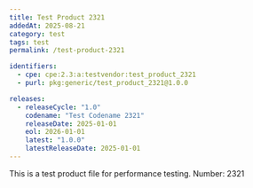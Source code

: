 ```yaml
---
title: Test Product 2321
addedAt: 2025-08-21
category: test
tags: test
permalink: /test-product-2321

identifiers:
  - cpe: cpe:2.3:a:testvendor:test_product_2321
  - purl: pkg:generic/test_product_2321@1.0.0

releases:
  - releaseCycle: "1.0"
    codename: "Test Codename 2321"
    releaseDate: 2025-01-01
    eol: 2026-01-01
    latest: "1.0.0"
    latestReleaseDate: 2025-01-01
---
```


This is a test product file for performance testing. Number: 2321

